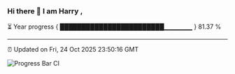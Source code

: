 ### Hi there 👋 I am Harry , 

⏳ Year progress { ████████████████████████▁▁▁▁▁▁ } 81.37 %

---

⏰ Updated on Fri, 24 Oct 2025 23:50:16 GMT

![Progress Bar CI](https://github.com/duykhang68/duykhang68/workflows/Progress%20Bar%20CI/badge.svg)
